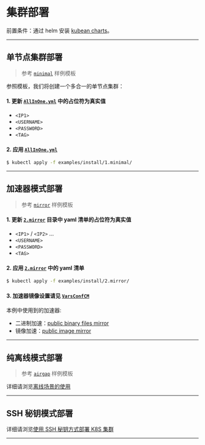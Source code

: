 # 集群部署

前置条件：通过 helm 安装 [kubean charts](https://github.com/kubean-io/kubean-helm-chart)。

---

## 单节点集群部署

> 参考 [`minimal`](https://github.com/kubean-io/kubean/blob/main/examples/install/1.minimal/) 样例模板

参照模板，我们将创建一个多合一的单节点集群：

#### 1. 更新 [`AllInOne.yml`](https://github.com/kubean-io/kubean/blob/main/examples/install/1.minimal/AllInOne.yml) 中的占位符为真实值

* `<IP1>`
* `<USERNAME>`
* `<PASSWORD>`
* `<TAG>`

#### 2. 应用 [`AllInOne.yml`](https://github.com/kubean-io/kubean/blob/main/examples/install/1.minimal/AllInOne.yml)

``` bash
$ kubectl apply -f examples/install/1.minimal/
```

---

## 加速器模式部署

> 参考 [`mirror`](https://github.com/kubean-io/kubean/blob/main/examples/install/2.mirror/) 样例模板

#### 1. 更新 [`2.mirror`](https://github.com/kubean-io/kubean/blob/main/examples/install/2.mirror/) 目录中 yaml 清单的占位符为真实值

* `<IP1>` / `<IP2>` ...
* `<USERNAME>`
* `<PASSWORD>`
* `<TAG>`

#### 2. 应用 [`2.mirror`](https://github.com/kubean-io/kubean/blob/main/examples/install/2.mirror/) 中的 yaml 清单

``` bash
$ kubectl apply -f examples/install/2.mirror/
```

#### 3. 加速器镜像设置请见 [`VarsConfCM`](https://github.com/kubean-io/kubean/blob/main/examples/install/2.mirror/VarsConfCM.yml)

本例中使用到的加速器:
* 二进制加速：[public binary files mirror](https://github.com/DaoCloud/public-binary-files-mirror)
* 镜像加速：[public image mirror](https://github.com/DaoCloud/public-image-mirror)

---

## 纯离线模式部署

> 参考 [`airgap`](https://github.com/kubean-io/kubean/blob/main/examples/install/3.airgap/) 样例模板

详细请浏览[离线场景的使用](./airgap.md)

---

## SSH 秘钥模式部署

详细请浏览[使用 SSH 秘钥方式部署 K8S 集群](./sshkey_deploy_cluster.md)

---